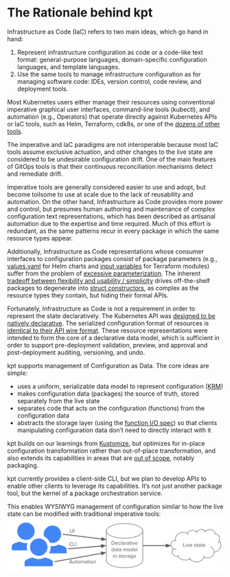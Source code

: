 # The Rationale behind kpt

Infrastructure as Code (IaC) refers to two main ideas, which go hand in hand:
1. Represent infrastructure configuration as code or a code-like text format: general-purpose languages, domain-specific configuration languages, and template languages.
2. Use the same tools to manage infrastructure configuration as for managing software code: IDEs, version control, code review, and deployment tools.

Most Kubernetes users either manage their resources using conventional imperative graphical user interfaces, command-line tools (kubectl), and automation (e.g., Operators) that operate directly against Kubernetes APIs or IaC tools, such as Helm, Terraform, cdk8s, or one of the [dozens of other tools](https://docs.google.com/spreadsheets/d/1FCgqz1Ci7_VCz_wdh8vBitZ3giBtac_H8SBw4uxnrsE/edit#gid=0). 

The imperative and IaC paradigms are not interoperable because most IaC tools assume exclusive actuation, and other changes to the live state are considered to be undesirable configuration drift. One of the main features of GitOps tools is that their continuous reconciliation mechanisms detect and remediate drift.

Imperative tools are generally considered easier to use and adopt, but become toilsome to use at scale due to the lack of reusability and automation. On the other hand, Infrastructure as Code provides more power and control, but presumes human authoring and maintenance of complex configuration text representations, which has been described as artisanal automation due to the expertise and time required. Much of this effort is redundant, as the same patterns recur in every package in which the same resource types appear.

Additionally, Infrastructure as Code representations whose consumer interfaces to configuration packages consist of package parameters (e.g., [values.yaml](https://helm.sh/docs/chart_template_guide/values_files/) for Helm charts and [input variables](https://github.com/terraform-google-modules/terraform-google-kubernetes-engine#inputs) for Terraform modules) suffer from the problem of [excessive parameterization](https://github.com/kubernetes/design-proposals-archive/blob/main/architecture/declarative-application-management.md#parameterization-pitfalls). The inherent [tradeoff between flexibility and usability / simplicity](https://en.wikipedia.org/wiki/Flexibility%E2%80%93usability_tradeoff) drives off-the-shelf packages to degenerate into [struct constructors](https://docs.google.com/presentation/d/1w4fkDNcYjvxie4GRqYuoE1oLTybsZk1anLjirN1aVnc/edit?ts=5fc7e108&pli=1#slide=id.gaeddea60e5_1_173), as complex as the resource types they contain, but hiding their formal APIs.

Fortunately, Infrastructure as Code is not a requirement in order to represent the state declaratively. The Kubernetes API was [designed to be natively declarative](https://github.com/kubernetes/design-proposals-archive/blob/main/architecture/resource-management.md#declarative-configuration). The serialized configuration format of resources is [identical to their API wire format](https://github.com/kubernetes/design-proposals-archive/blob/main/architecture/declarative-application-management.md#configuration-using-rest-api-resource-specifications). These resource representations were intended to form the core of a declarative data model, which is sufficient in order to support pre-deployment validation, preview, and approval and post-deployment auditing, versioning, and undo. 

kpt supports management of Configuration as Data. The core ideas are simple:
* uses a uniform, serializable data model to represent configuration ([KRM](https://github.com/kubernetes/design-proposals-archive/blob/main/architecture/resource-management.md))
* makes configuration data (packages) the source of truth, stored separately from the live state 
* separates code that acts on the configuration (functions) from the configuration data
* abstracts the storage layer (using the [function I/O spec](https://github.com/kubernetes-sigs/kustomize/blob/master/cmd/config/docs/api-conventions/functions-spec.md)) so that clients manipulating configuration data don’t need to directly interact with it

kpt builds on our learnings from [Kustomize](https://kubernetes-sigs.github.io/kustomize/), but optimizes for in-place configuration transformation rather than out-of-place transformation, and also extends its capabilities in areas that are [out of scope](https://github.com/kubernetes/design-proposals-archive/blob/main/architecture/scope.md#examples-of-projects-and-areas-not-in-scope), notably packaging.

kpt currently provides a client-side CLI, but we plan to develop APIs to enable other clients to leverage its capabilities. It’s not just another package tool, but the kernel of a package orchestration service.

This enables WYSIWYG management of configuration similar to how the live state can be modified with traditional imperative tools:
<img src="../../docs/design-docs/CaD%20Overview.svg">

